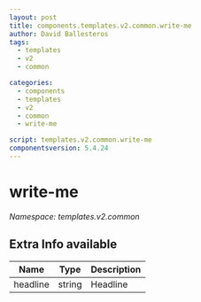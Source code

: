 ```yaml
---
layout: post
title: components.templates.v2.common.write-me
author: David Ballesteros
tags:
  - templates
  - v2
  - common

categories:
  - components
  - templates
  - v2
  - common
  - write-me

script: templates.v2.common.write-me
componentsversion: 5.4.24
---
```

# write-me

*Namespace: templates.v2.common*

## Extra Info available

| Name | Type | Description |
| --- | --- | --- |
| headline | string | Headline |
